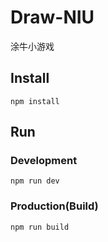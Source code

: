 # Draw-NIU
涂牛小游戏


## Install
```bush
npm install
```
## Run
### Development
```bush
npm run dev
```
### Production(Build)
```bush
npm run build
```
